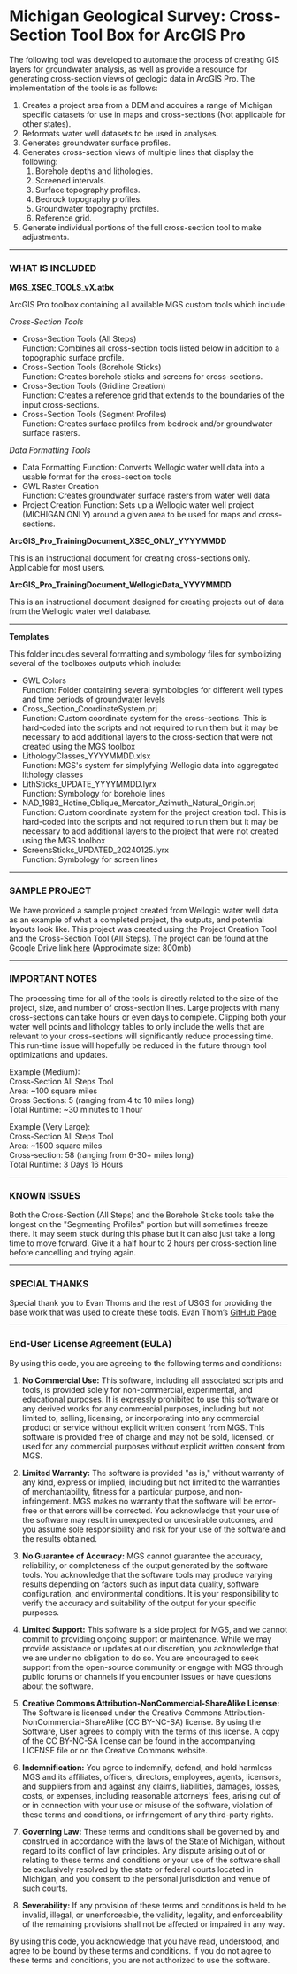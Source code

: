 # Michigan Geological Survey: Cross-Section Tool Box for ArcGIS Pro
 The following tool was developed to automate the process of creating GIS layers for groundwater analysis, as well as provide a resource for generating cross-section views of geologic data in ArcGIS Pro. The implementation of the tools is as follows:
1. Creates a project area from a DEM and acquires a range of Michigan specific datasets for use in maps and cross-sections (Not applicable for other states).
2. Reformats water well datasets to be used in analyses.
3. Generates groundwater surface profiles.
4. Generates cross-section views of multiple lines that display the following:
   1. Borehole depths and lithologies.
   2. Screened intervals.
   3. Surface topography profiles.
   4. Bedrock topography profiles.
   5. Groundwater topography profiles.
   6. Reference grid.
5. Generate individual portions of the full cross-section tool to make adjustments.

---

### **WHAT IS INCLUDED**

**MGS_XSEC_TOOLS_vX.atbx**  

ArcGIS Pro toolbox containing all available MGS custom tools which include: 

*Cross-Section Tools*
  - Cross-Section Tools (All Steps)  
  Function: Combines all cross-section tools listed below in addition to a topographic surface profile.  
  - Cross-Section Tools (Borehole Sticks)  
  Function: Creates borehole sticks and screens for cross-sections.  
  - Cross-Section Tools (Gridline Creation)  
  Function: Creates a reference grid that extends to the boundaries of the input cross-sections.  
  - Cross-Section Tools (Segment Profiles)  
  Function: Creates surface profiles from bedrock and/or groundwater surface rasters.

*Data Formatting Tools*  
  - Data Formatting
  Function: Converts Wellogic water well data into a usable format for the cross-section tools  
  - GWL Raster Creation  
  Function: Creates groundwater surface rasters from water well data
  - Project Creation
  Function: Sets up a Wellogic water well project (MICHIGAN ONLY) around a given area to be used for maps and cross-sections.

**ArcGIS_Pro_TrainingDocument_XSEC_ONLY_YYYYMMDD**

  This is an instructional document for creating cross-sections only. Applicable for most users.

**ArcGIS_Pro_TrainingDocument_WellogicData_YYYYMMDD**  
  
  This is an instructional document designed for creating projects out of data from the Wellogic water well database.

  ---

**Templates**  

  This folder incudes several formatting and symbology files for symbolizing several of the toolboxes outputs which include:

  - GWL Colors  
  Function: Folder containing several symbologies for different well types and time periods of groundwater levels  
  - Cross_Section_CoordinateSystem.prj  
  Function: Custom coordinate system for the cross-sections. This is hard-coded into the scripts and not required to run them but it may be necessary to add additional layers to the cross-section that were not created using the MGS toolbox  
  - LithologyClasses_YYYYMMDD.xlsx  
  Function: MGS's system for simplyfying Wellogic data into aggregated lithology classes  
  - LithSticks_UPDATE_YYYYMMDD.lyrx  
  Function: Symbology for borehole lines  
  - NAD_1983_Hotine_Oblique_Mercator_Azimuth_Natural_Origin.prj  
  Function: Custom coordinate system for the project creation tool. This is hard-coded into the scripts and not required to run them but it may be necessary to add additional layers to the project that were not created using the MGS toolbox
  - ScreensSticks_UPDATED_20240125.lyrx  
  Function: Symbology for screen lines
  
---

### **SAMPLE PROJECT**

We have provided a sample project created from Wellogic water well data as an example of what a completed project, the outputs, and potential layouts look like. This project was created using the Project Creation Tool and the Cross-Section Tool (All Steps). The project can be found at the Google Drive link [here](https://drive.google.com/file/d/1JNzOIs55Wu8ZSHcnO1A49oCTzS-EoyP7/view?usp=sharing) (Approximate size: 800mb)

---

### **IMPORTANT NOTES**

The processing time for all of the tools is directly related to the size of the project, size, and number of cross-section lines. Large projects with many cross-sections can take hours or even days to complete. Clipping both your water well points and lithology tables to only include the wells that are relevant to your cross-sections will significantly reduce processing time. This run-time issue will hopefully be reduced in the future through tool optimizations and updates. 

Example (Medium):  
Cross-Section All Steps Tool  
Area: ~100 square miles  
Cross Sections: 5 (ranging from 4 to 10 miles long)  
Total Runtime: ~30 minutes to 1 hour  

Example (Very Large):  
Cross-Section All Steps Tool  
Area: ~1500 square miles  
Cross-section: 58 (ranging from 6-30+ miles long)  
Total Runtime: 3 Days 16 Hours  


---

### **KNOWN ISSUES**

Both the Cross-Section (All Steps) and the Borehole Sticks tools take the longest on the "Segmenting Profiles" portion but will sometimes freeze there. It may seem stuck during this phase but it can also just take a long time to move forward. Give it a half hour to 2 hours per cross-section line before cancelling and trying again.

---

### **SPECIAL THANKS**

Special thank you to Evan Thoms and the rest of USGS for providing the base work that was used to create these tools.
Evan Thom’s [GitHub Page](https://github.com/ethoms-usgs)

---

### **End-User License Agreement (EULA)**

By using this code, you are agreeing to the following terms and conditions:

1. **No Commercial Use:** This software, including all associated scripts and tools, is provided solely for non-commercial, experimental, and educational purposes. It is expressly prohibited to use this software or any derived works for any commercial purposes, including but not limited to, selling, licensing, or incorporating into any commercial product or service without explicit written consent from MGS. This software is provided free of charge and may not be sold, licensed, or used for any commercial purposes without explicit written consent from MGS.

2. **Limited Warranty:** The software is provided "as is," without warranty of any kind, express or implied, including but not limited to the warranties of merchantability, fitness for a particular purpose, and non-infringement. MGS makes no warranty that the software will be error-free or that errors will be corrected. You acknowledge that your use of the software may result in unexpected or undesirable outcomes, and you assume sole responsibility and risk for your use of the software and the results obtained.

3. **No Guarantee of Accuracy:** MGS cannot guarantee the accuracy, reliability, or completeness of the output generated by the software tools. You acknowledge that the software tools may produce varying results depending on factors such as input data quality, software configuration, and environmental conditions. It is your responsibility to verify the accuracy and suitability of the output for your specific purposes.

4. **Limited Support:** This software is a side project for MGS, and we cannot commit to providing ongoing support or maintenance. While we may provide assistance or updates at our discretion, you acknowledge that we are under no obligation to do so. You are encouraged to seek support from the open-source community or engage with MGS through public forums or channels if you encounter issues or have questions about the software.

5. **Creative Commons Attribution-NonCommercial-ShareAlike License:** The Software is licensed under the Creative Commons Attribution-NonCommercial-ShareAlike (CC BY-NC-SA) license. By using the Software, User agrees to comply with the terms of this license. A copy of the CC BY-NC-SA license can be found in the accompanying LICENSE file or on the Creative Commons website.

6. **Indemnification:** You agree to indemnify, defend, and hold harmless MGS and its affiliates, officers, directors, employees, agents, licensors, and suppliers from and against any claims, liabilities, damages, losses, costs, or expenses, including reasonable attorneys' fees, arising out of or in connection with your use or misuse of the software, violation of these terms and conditions, or infringement of any third-party rights.

7. **Governing Law:** These terms and conditions shall be governed by and construed in accordance with the laws of the State of Michigan, without regard to its conflict of law principles. Any dispute arising out of or relating to these terms and conditions or your use of the software shall be exclusively resolved by the state or federal courts located in Michigan, and you consent to the personal jurisdiction and venue of such courts.

8. **Severability:** If any provision of these terms and conditions is held to be invalid, illegal, or unenforceable, the validity, legality, and enforceability of the remaining provisions shall not be affected or impaired in any way.

By using this code, you acknowledge that you have read, understood, and agree to be bound by these terms and conditions. If you do not agree to these terms and conditions, you are not authorized to use the software.
